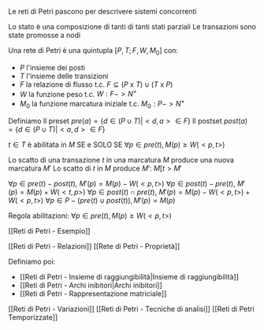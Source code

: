 Le reti di Petri pascono per descrivere sistemi concorrenti

Lo stato è una composizione di tanti di tanti stati parziali
Le transazioni sono state promosse a nodi

Una rete di Petri è una quintupla $[P, T;F,W,M_0]$ con:
- $P$ l'insieme dei posti
- $T$ l'insieme delle transizioni
- $F$ la relazione di flusso t.c. $F \subseteq (P \text{ x } T) \cup (T \text{ x } P)$
- $W$ la funzione peso t.c. $W: F -> N^+$
- $M_0$ la funzione marcatura iniziale t.c. $M_0: P -> N^+$

Definiamo
Il preset $pre(a) = \{d \in (P \cup T) | <d, a> \in F\}$
Il postset $post(a) = \{d \in (P \cup T) | <a, d> \in F\}$

$t \in T$ è abilitata in $M$ SE e SOLO SE $\forall p \in pre(t), M(p) \geq W(<p,t>)$

Lo scatto di una transazione $t$ in una marcatura $M$ produce una nuova marcatura $M'$
Lo scatto di $t$ in $M$ produce $M'$: $M[t>M'$

$\forall p \in pre(t) - post(t)$, $M'(p)=M(p)-W(<p,t>)$
$\forall p \in post(t) - pre(t)$, $M'(p)=M(p)+W(<t,p>)$
$\forall p \in post(t) \cap pre(t)$, $M'(p)=M(p)-W(<p,t>)+W(<p,t>)$
$\forall p \in P - (pre(t) \cup post(t)), M'(p) = M(p)$

Regola abilitazioni: $\forall p \in pre(t), M(p) \geq W(<p,t>)$

[[Reti di Petri - Esempio]]

[[Reti di Petri - Relazioni]]
[[Rete di Petri - Proprietà]]

Definiamo poi:
- [[Reti di Petri - Insieme di raggiungibilità|Insieme di raggiungibilità]]
- [[Reti di Petri - Archi inibitori|Archi inibitori]]
- [[Reti di Petri - Rappresentazione matriciale]]

[[Reti di Petri - Variazioni]]
[[Reti di Petri - Tecniche di analisi]]
[[Reti di Petri Temporizzate]]